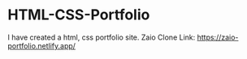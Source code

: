 # HTML-CSS-Portfolio
I have created a html, css portfolio site.
Zaio Clone Link: https://zaio-portfolio.netlify.app/
